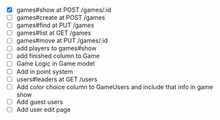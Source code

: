 - [x] games#show at POST /games/:id
- [ ] games#create at POST /games
- [ ] games#find at PUT /games
- [ ] games#list at GET /games
- [ ] games#move at PUT /games/:id
- [ ] add players to games#show
- [ ] add finished column to Game 
- [ ] Game Logic in Game model
- [ ] Add in point system
- [ ] users#leaders at GET /users
- [ ] Add color choice column to GameUsers and include that info in game show
- [ ] Add guest users
- [ ] Add user edit page